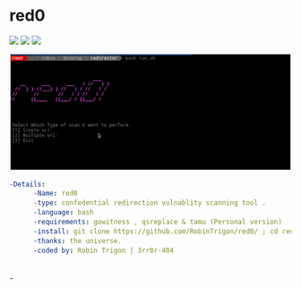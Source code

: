 # red0
<img src="https://img.shields.io/badge/-Linux-black?style=for-the-badge&logo=Linux&logoColor=white"> <img src="https://img.shields.io/badge/-Python-black?style=for-the-badge&logo=python&logoColor=white"> <img src="https://img.shields.io/badge/-Terminal-black?style=for-the-badge&logo=GNU%20Bash&logoColor=white">



<p align="center"><img alt="https://raw.githubusercontent.com/RobinTrigon/red0/main/tool.png?token=GHSAT0AAAAAABWEVA5C5SUYCPJXC46LV5JQYWCUABA" width="500px" src="https://raw.githubusercontent.com/RobinTrigon/red0/main/tool.png?token=GHSAT0AAAAAABWEVA5C5SUYCPJXC46LV5JQYWCUABA" /></p>

```yaml
-Details:
      -Name: red0
      -type: confedential redirection vulnablity scanning tool .
      -language: bash
      -requirements: gowitness , qsreplace & tamu (Personal version)
      -install: git clone https://github.com/RobinTrigon/red0/ ; cd red0 ; bash run.sh.sh
      -thanks: the universe.
      -coded by: Robin Trigon | 3rr0r-404


-

```
